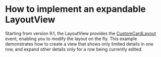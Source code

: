 # How to implement an expandable LayoutView


<p>Starting from version 9.1, the LayoutView provides the <a href="http://documentation.devexpress.com/#WindowsForms/DevExpressXtraGridViewsLayoutLayoutView_CustomCardLayouttopic">CustomCardLayout</a> event, enabling you to modify the layout on the fly. This example demonstrates how to create a view that shows only limited details in one row, and expand other details only for a row being currently edited.</p>

<br/>


